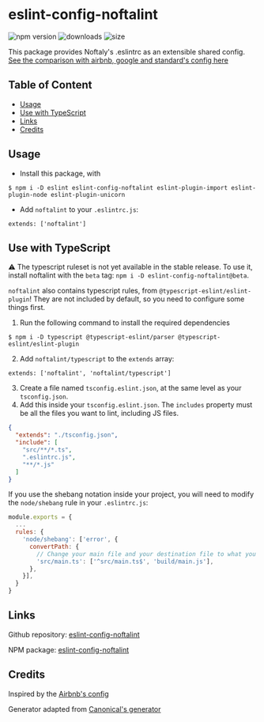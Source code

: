 # eslint-config-noftalint

![npm version](https://img.shields.io/npm/v/eslint-config-noftalint?label=version)
![downloads](https://img.shields.io/npm/dt/eslint-config-noftalint)
![size](https://img.shields.io/bundlephobia/min/eslint-config-noftalint?label=package%20size)

This package provides Noftaly's .eslintrc as an extensible shared config.
[See the comparison with airbnb, google and standard's config here](https://github.com/noftaly/eslint-config-noftalint/blob/master/docs/comparison.md)

## Table of Content

- [Usage](#usage)
- [Use with TypeScript](#use-with-typescript)
- [Links](#links)
- [Credits](#credits)

## Usage

- Install this package, with
```shell
$ npm i -D eslint eslint-config-noftalint eslint-plugin-import eslint-plugin-node eslint-plugin-unicorn
```
- Add `noftalint` to your `.eslintrc.js`:
```
extends: ['noftalint']
```

## Use with TypeScript

⚠️ The typescript ruleset is not yet available in the stable release. To use it, install noftalint with the `beta` tag: `npm i -D eslint-config-noftalint@beta`.

`noftalint` also contains typescript rules, from `@typescript-eslint/eslint-plugin`! They are not included by default, so you need to configure some things first.
1. Run the following command to install the required dependencies
```shell
$ npm i -D typescript @typescript-eslint/parser @typescript-eslint/eslint-plugin
```
2. Add `noftalint/typescript` to the `extends` array:
```
extends: ['noftalint', 'noftalint/typescript']
```
3. Create a file named `tsconfig.eslint.json`, at the same level as your `tsconfig.json`.
4. Add this inside your `tsconfig.eslint.json`. The `includes` property must be all the files you want to lint, including JS files.
```json
{
  "extends": "./tsconfig.json",
  "include": [
    "src/**/*.ts",
    ".eslintrc.js",
    "**/*.js"
  ]
}
```

If you use the shebang notation inside your project, you will need to modify the `node/shebang` rule in your `.eslintrc.js`:
```js
module.exports = {
  ...
  rules: {
    'node/shebang': ['error', {
      convertPath: {
        // Change your main file and your destination file to what you want
        'src/main.ts': ['^src/main.ts$', 'build/main.js'],
      },
    }],
  }
}
```

## Links

Github repository: [eslint-config-noftalint](https://github.com/noftaly/eslint-config-noftalint)

NPM package: [eslint-config-noftalint](https://www.npmjs.com/package/eslint-config-noftalint)

## Credits

Inspired by the [Airbnb's config](https://github.com/airbnb/javascript/tree/master/packages/eslint-config-airbnb-base)

Generator adapted from [Canonical's generator](https://github.com/gajus/eslint-config-canonical/)
